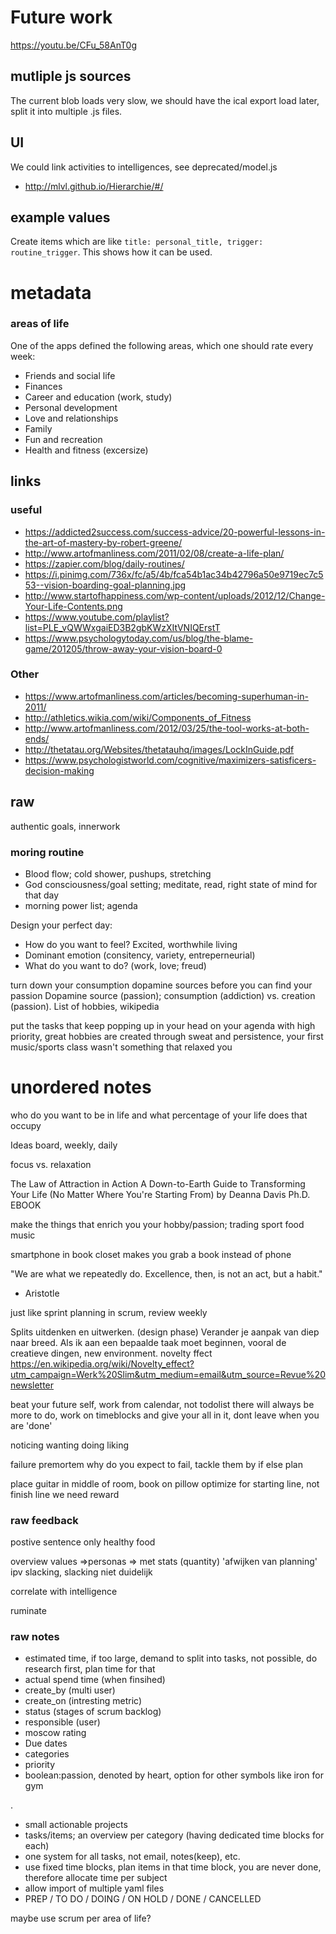 # Future work

https://youtu.be/CFu_58AnT0g

## mutliple js sources

The current blob loads very slow,
we should have the ical export load later,
split it into multiple .js files.

## UI
We could link activities to intelligences,
see deprecated/model.js

+ http://mlvl.github.io/Hierarchie/#/

## example values
Create items which are like `title: personal_title, trigger: routine_trigger`.
This shows how it can be used.


# metadata

### areas of life
One of the apps defined the following areas,
which one should rate every week:
+ Friends and social life
+ Finances
+ Career and education (work, study)
+ Personal development
+ Love and relationships
+ Family
+ Fun and recreation
+ Health and fitness (excersize)

## links

### useful
+ https://addicted2success.com/success-advice/20-powerful-lessons-in-the-art-of-mastery-by-robert-greene/
+ http://www.artofmanliness.com/2011/02/08/create-a-life-plan/
+ https://zapier.com/blog/daily-routines/
+ https://i.pinimg.com/736x/fc/a5/4b/fca54b1ac34b42796a50e9719ec7c553--vision-boarding-goal-planning.jpg
+ http://www.startofhappiness.com/wp-content/uploads/2012/12/Change-Your-Life-Contents.png
+ https://www.youtube.com/playlist?list=PLE_vQWWxgaiED3B2gbKWzXItVNIQErstT
+ https://www.psychologytoday.com/us/blog/the-blame-game/201205/throw-away-your-vision-board-0

### Other
+ https://www.artofmanliness.com/articles/becoming-superhuman-in-2011/
+ http://athletics.wikia.com/wiki/Components_of_Fitness
+ http://www.artofmanliness.com/2012/03/25/the-tool-works-at-both-ends/
+ http://thetatau.org/Websites/thetatauhq/images/LockInGuide.pdf
+ https://www.psychologistworld.com/cognitive/maximizers-satisficers-decision-making


## raw

authentic goals, innerwork

### moring routine
+ Blood flow; cold shower, pushups, stretching
+ God consciousness/goal setting; meditate, read, right state of mind for that day
+ morning power list; agenda


Design your perfect day:
+ How do you want to feel? Excited, worthwhile living
+ Dominant emotion (consitency, variety, entreperneurial)
+ What do you want to do? (work, love; freud)


turn down your consumption dopamine sources before you can find your passion
Dopamine source (passion); consumption (addiction) vs. creation (passion). List of hobbies, wikipedia


put the tasks that keep popping up in your head on your agenda with high priority,
great hobbies are created through sweat and persistence,
your first music/sports class wasn't something that relaxed you

# unordered notes

who do you want to be in life and what percentage of your life does that occupy


Ideas board, weekly, daily

focus vs. relaxation

The Law of Attraction in Action
A Down-to-Earth Guide to Transforming Your Life (No Matter Where You're Starting From)
by Deanna Davis Ph.D.
EBOOK


make the things that enrich you your hobby/passion;
trading
sport
food
music

smartphone in book closet makes you grab a book instead of phone


"We are what we repeatedly do. Excellence, then, is not an act, but a habit."
- Aristotle


just like sprint planning in scrum,
review weekly


Splits uitdenken en uitwerken. (design phase)
Verander je aanpak van diep naar breed. Als ik aan een bepaalde taak moet beginnen, vooral de creatieve dingen,
new environment. novelty ffect https://en.wikipedia.org/wiki/Novelty_effect?utm_campaign=Werk%20Slim&utm_medium=email&utm_source=Revue%20newsletter

beat your future self,
work from calendar, not todolist
there will always be more to do, work on timeblocks and give your all in it, dont leave when you are 'done'

noticing
wanting
doing
liking

failure premortem
why do you expect to fail,
tackle them by if else plan

place guitar in middle of room, book on pillow
optimize for starting line, not finish line
we need reward




### raw feedback

postive sentence only healthy food

overview values =>personas => met stats (quantity)
'afwijken van planning' ipv slacking, slacking niet duidelijk



correlate with intelligence


ruminate


### raw notes

- estimated time, if too large, demand to split into tasks, not possible, do research first, plan time for that
- actual spend time (when finsihed)
- create_by (multi user)
- create_on (intresting metric)
- status (stages of scrum backlog)
- responsible (user)
- moscow rating
- Due dates
- categories
- priority
- boolean:passion, denoted by heart, option for other symbols like iron for gym

.

- small actionable projects
- tasks/items; an overview per category (having dedicated time blocks for each)
- one system for all tasks, not email, notes(keep), etc.
- use fixed time blocks, plan items in that time block, you are never done, therefore allocate time per subject
- allow import of multiple yaml files
- PREP / TO DO / DOING / ON HOLD / DONE / CANCELLED


maybe use scrum per area of life?

